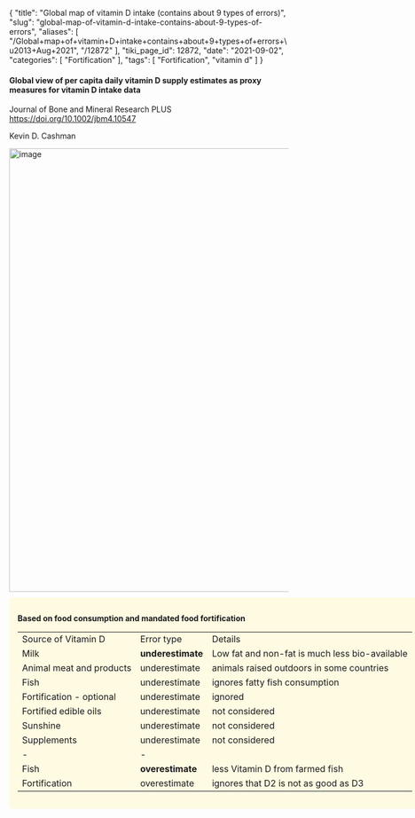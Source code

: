 {
    "title": "Global map of vitamin D intake (contains about 9 types of errors)",
    "slug": "global-map-of-vitamin-d-intake-contains-about-9-types-of-errors",
    "aliases": [
        "/Global+map+of+vitamin+D+intake+contains+about+9+types+of+errors+\u2013+Aug+2021",
        "/12872"
    ],
    "tiki_page_id": 12872,
    "date": "2021-09-02",
    "categories": [
        "Fortification"
    ],
    "tags": [
        "Fortification",
        "vitamin d"
    ]
}


#### Global view of per capita daily vitamin D supply estimates as proxy measures for vitamin D intake data

Journal of Bone and Mineral Research PLUS https://doi.org/10.1002/jbm4.10547

Kevin D. Cashman

<img src="https://d378j1rmrlek7x.cloudfront.net/attachments/jpeg/cashman-aug-2021.jpg" alt="image" width="800">

<div class="border" style="background-color:#FFFAE2;padding:15px;margin:10px 0;border-radius:5px;width:800px">

 **Based on food consumption and mandated food fortification** 

| | | |
| --- | --- | --- |
| Source of Vitamin D | Error type | Details |
| Milk |  **underestimate**  | Low fat and non-fat is much less bio-available |
| Animal meat and products | underestimate | animals raised outdoors in some countries |
| Fish  | underestimate | ignores fatty fish consumption |
| Fortification - optional  | underestimate | ignored |
| Fortified edible oils | underestimate | not considered |
| Sunshine | underestimate | not considered |
| Supplements | underestimate | not considered |
| -  | -  |  |
| Fish |  **overestimate**  | less Vitamin D from farmed fish |
| Fortification | overestimate   | ignores that D2 is not as good as D3 |